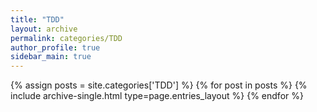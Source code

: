 ```yaml
---
title: "TDD"
layout: archive
permalink: categories/TDD
author_profile: true
sidebar_main: true
---
```


{% assign posts = site.categories['TDD'] %}
{% for post in posts %} {% include archive-single.html type=page.entries_layout %} {% endfor %}

